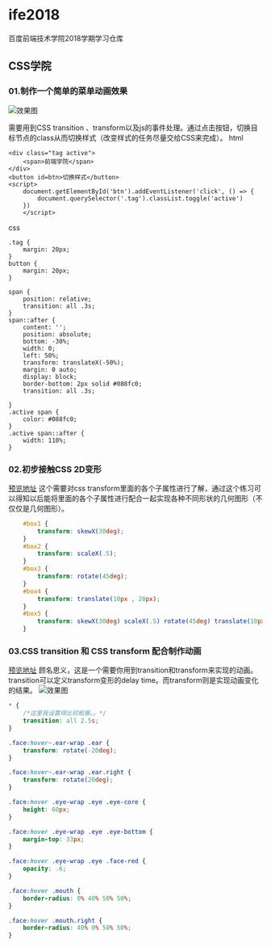 # ife2018
百度前端技术学院2018学期学习仓库

## CSS学院
### 01.制作一个简单的菜单动画效果
![效果图](https://ws4.sinaimg.cn/large/006tKfTcgy1fqwr6d6wbmg303e03bk9t.gif)

需要用到CSS transition 、transform以及js的事件处理。通过点击按钮，切换目标节点的class从而切换样式（改变样式的任务尽量交给CSS来完成）。
html
```
<div class="tag active">
    <span>前端学院</span>
</div>
<button id=btn>切换样式</button>
<script>
    document.getElementById('btn').addEventListener('click', () => {
        document.querySelector('.tag').classList.toggle('active')
    })
    </script>
```

css
```
.tag {
    margin: 20px;
}
button {
    margin: 20px;
}

span {
    position: relative;
    transition: all .3s;
}
span::after {
    content: '';
    position: absolute;
    bottom: -30%;
    width: 0;
    left: 50%;
    transform: translateX(-50%);
    margin: 0 auto;
    display: block;
    border-bottom: 2px solid #088fc0;
    transition: all .3s;
    
}
.active span {
    color: #088fc0;
}
.active span::after {
    width: 110%;
}
```
### 02.初步接触CSS 2D变形
[预览地址](https://lin-ya.github.io/ife2018/CSS%E5%AD%A6%E9%99%A2/02/demo.html)
这个需要对css transform里面的各个子属性进行了解，通过这个练习可以得知以后能将里面的各个子属性进行配合一起实现各种不同形状的几何图形（不仅仅是几何图形）。
```css
    #box1 {
        transform: skewX(30deg);
    }
    #box2 {
        transform: scaleX(.5);
    }
    #box3 {
        transform: rotate(45deg);
    }
    #box4 {
        transform: translate(10px , 20px);
    }
    #box5 {
        transform: skewX(30deg) scaleX(.5) rotate(45deg) translate(10px , 20px);
    }
```

### 03.CSS transition 和 CSS transform 配合制作动画
[预览地址](https://lin-ya.github.io/ife2018/CSS学院/03/demo.html)
顾名思义，这是一个需要你用到transition和transform来实现的动画。transition可以定义transform变形的delay time。而transform则是实现动画变化的结果。
![效果图](http://imageshack.com/a/img923/1072/zIXvAR.gif)
```css
* {
    /*这里我设置得比较粗暴。。*/
    transition: all 2.5s;
}

.face:hover~.ear-wrap .ear {
    transform: rotate(-20deg);
}

.face:hover~.ear-wrap .ear.right {
    transform: rotate(20deg);
}

.face:hover .eye-wrap .eye .eye-core {
    height: 60px;
}

.face:hover .eye-wrap .eye .eye-bottom {
    margin-top: 33px;
}

.face:hover .eye-wrap .eye .face-red {
    opacity: .6;
}

.face:hover .mouth {
    border-radius: 0% 40% 50% 50%;
}

.face:hover .mouth.right {
    border-radius: 40% 0% 50% 50%;
}
```